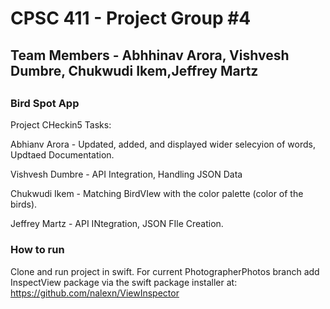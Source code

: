 <h1>CPSC 411 - Project Group #4 </h1>

<h2> Team Members - Abhhinav Arora,	Vishvesh Dumbre, Chukwudi Ikem,Jeffrey Martz <h2>
  
  <h3>  Bird Spot App</h3>
 

Project CHeckin5 Tasks:  

Abhianv Arora - Updated, added, and displayed wider selecyion of words, Updtaed Documentation.

Vishvesh Dumbre - API Integration, Handling JSON Data

Chukwudi Ikem - Matching BirdVIew with the color palette (color of the birds).

Jeffrey Martz - API INtegration, JSON FIle Creation.

  <h3> How to run </h3>
  
  Clone and run project in swift.
  For current PhotographerPhotos branch add InspectView package via the swift package installer at: https://github.com/nalexn/ViewInspector


  
